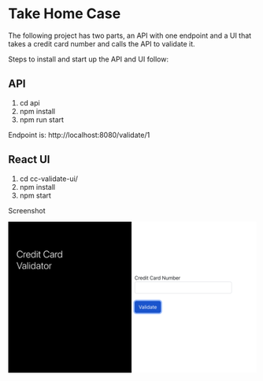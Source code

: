 # Take Home Case

The following project has two parts, an API with one endpoint and a UI that takes a credit card number and calls the API to validate it.

Steps to install and start up the API and UI follow:

## API
1. cd api
2. npm install
3. npm run start

Endpoint is: http://localhost:8080/validate/1

## React UI
1. cd cc-validate-ui/
2. npm install
3. npm start

Screenshot

![Alt text](image.png)
